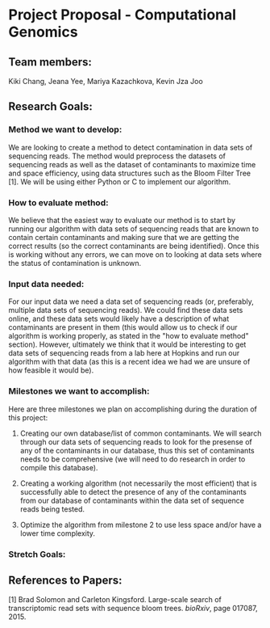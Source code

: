 # Project Proposal - Computational Genomics 
## Team members: 
Kiki Chang, Jeana Yee, Mariya Kazachkova, Kevin Jza Joo 

## Research Goals:

### Method we want to develop:
We are looking to create a method to detect contamination in data sets of sequencing reads. The method would preprocess the datasets of sequencing reads as well as the dataset of contaminants to maximize time and space efficiency, using data structures such as the Bloom Filter Tree [1]. We will be using either Python or C to implement our algorithm.  

### How to evaluate method:
We believe that the easiest way to evaluate our method is to start by running our algorithm with data sets of sequencing reads that are known to contain certain contaminants and making sure that we are getting the correct results (so the correct contaminants are being identified). Once this is working without any errors, we can move on to looking at data sets where the status of contamination is unknown.  

### Input data needed: 
For our input data we need a data set of sequencing reads (or, preferably, multiple data sets of sequencing reads). We could find these data sets online, and these data sets would likely have a description of what contaminants are present in them (this would allow us to check if our algorithm is working properly, as stated in the "how to evaluate method" section). However, ultimately we think that it would be interesting to get data sets of sequencing reads from a lab here at Hopkins and run our algorithm with that data (as this is a recent idea we had we are unsure of how feasible it would be).  

### Milestones we want to accomplish: 
Here are three milestones we plan on accomplishing during the duration of this project: 

1. Creating our own database/list of common contaminants. We will search through our data sets of sequencing reads to look for the presense of any of the contaminants in our database, thus this set of contaminants needs to be comprehensive (we will need to do research in order to compile this database).

2. Creating a working algorithm (not necessarily the most efficient) that is successfully able to detect the presence of any of the contaminants from our database of contaminants within the data set of sequence reads being tested.

3. Optimize the algorithm from milestone 2 to use less space and/or have a lower time complexity.

### Stretch Goals:


## References to Papers: 
[1] Brad Solomon and Carleton Kingsford. Large-scale search of transcriptomic read sets with sequence bloom trees. *bioRxiv*, page 017087, 2015.





